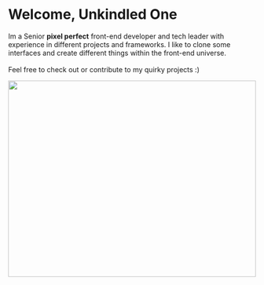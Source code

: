 # **Welcome, Unkindled One**

Im a Senior **pixel perfect** front-end developer and tech leader with experience in different projects and frameworks.
I like to clone some interfaces and create different things within the front-end universe.<br><br>
Feel free to check out or contribute to my quirky projects :)

<img src="https://media1.tenor.com/m/TCEyVCo9wG0AAAAC/dark-souls-bonfire.gif" width="100%" height="400" />

<!--
**IvinRodrigues/IvinRodrigues** is a ✨ _special_ ✨ repository because its `README.md` (this file) appears on your GitHub profile.

Here are some ideas to get you started:

- 🔭 I’m currently working on ...
- 🌱 I’m currently learning ...
- 👯 I’m looking to collaborate on ...
- 🤔 I’m looking for help with ...
- 💬 Ask me about ...
- 📫 How to reach me: ...
- 😄 Pronouns: ...
- ⚡ Fun fact: ...
-->
